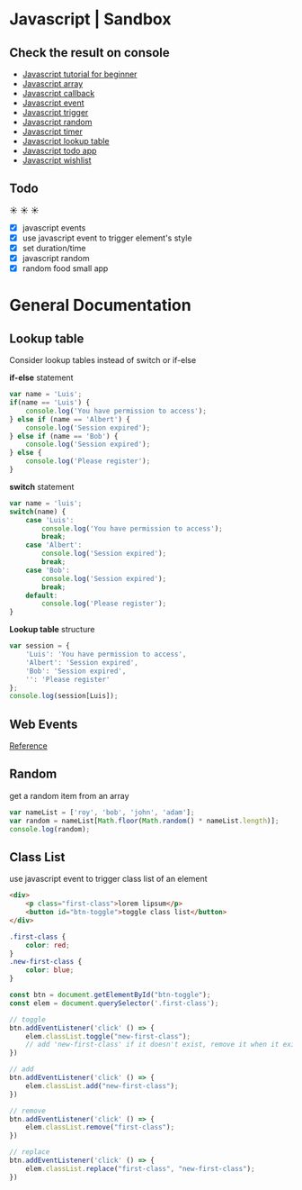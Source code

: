 # Javascript | Sandbox #
## Check the result on console

- [Javascript tutorial for beginner](https://cc1683.github.io/js-sandbox/javascript-tutorial-for-beginners/)
- [Javascript array](https://cc1683.github.io/js-sandbox/javascript-array)
- [Javascript callback](https://cc1683.github.io/js-sandbox/javascript-callback)
- [Javascript event](https://cc1683.github.io/js-sandbox/javascript-event)
- [Javascript trigger](https://cc1683.github.io/js-sandbox/javascript-trigger)
- [Javascript random](https://cc1683.github.io/js-sandbox/javascript-random)
- [Javascript timer](https://cc1683.github.io/js-sandbox/javascript-timer)
- [Javascript lookup table](https://cc1683.github.io/js-sandbox/javascript-lookup_table)
- [Javascript todo app](https://cc1683.github.io/js-sandbox/js-todo-app)
- [Javascript wishlist](https://cc1683.github.io/js-sandbox/javascript-practices/javascript-in-half-an-hour)

## Todo ##
:sunny: :sunny: :sunny:

- [x] javascript events
- [x] use javascript event to trigger element's style
- [x] set duration/time 
- [x] javascript random
- [x] random food small app

# General Documentation


## Lookup table ##

Consider lookup tables instead of switch or if-else

**if-else** statement
```javascript
var name = 'Luis';
if(name == 'Luis') {
    console.log('You have permission to access');
} else if (name == 'Albert') {
    console.log('Session expired');
} else if (name == 'Bob') {
    console.log('Session expired');
} else {
    console.log('Please register');
}
```
**switch** statement
```javascript
var name = 'luis';
switch(name) {
    case 'Luis':
        console.log('You have permission to access');
        break;
    case 'Albert':
        console.log('Session expired');
        break;
    case 'Bob':
        console.log('Session expired');
        break;
    default:
        console.log('Please register');
}
```
**Lookup table** structure
```javascript
var session = {
    'Luis': 'You have permission to access',
    'Albert': 'Session expired',
    'Bob': 'Session expired',
    '': 'Please register'
};
console.log(session[Luis]);
```

## Web Events ##

[Reference](https://developer.mozilla.org/en-US/docs/Web/Events)

## Random ##

get a random item from an array
```javascript
var nameList = ['roy', 'bob', 'john', 'adam'];
var random = nameList[Math.floor(Math.random() * nameList.length)];
console.log(random);
```

## Class List ##

use javascript event to trigger class list of an element
```html
<div>
    <p class="first-class">lorem lipsum</p>
    <button id="btn-toggle">toggle class list</button>
</div>
```
```css
.first-class {
    color: red;
}
.new-first-class {
    color: blue;
}
```
```javascript
const btn = document.getElementById("btn-toggle");
const elem = document.querySelector('.first-class');

// toggle 
btn.addEventListener('click' () => {
    elem.classList.toggle("new-first-class");
    // add 'new-first-class' if it doesn't exist, remove it when it exist
})

// add
btn.addEventListener('click' () => {
    elem.classList.add("new-first-class");
})

// remove
btn.addEventListener('click' () => {
    elem.classList.remove("first-class");
})

// replace
btn.addEventListener('click' () => {
    elem.classList.replace("first-class", "new-first-class");
})
```